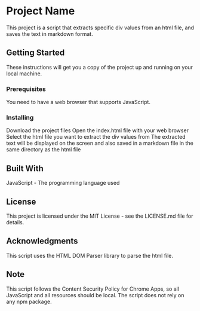 # Project Name
This project is a script that extracts specific div values from an html file, and saves the text in markdown format.

## Getting Started
These instructions will get you a copy of the project up and running on your local machine.

### Prerequisites
You need to have a web browser that supports JavaScript.

### Installing
Download the project files
Open the index.html file with your web browser
Select the html file you want to extract the div values from
The extracted text will be displayed on the screen and also saved in a markdown file in the same directory as the html file
## Built With
JavaScript - The programming language used
## License
This project is licensed under the MIT License - see the LICENSE.md file for details.

## Acknowledgments
This script uses the HTML DOM Parser library to parse the html file.
## Note
This script follows the Content Security Policy for Chrome Apps, so all JavaScript and all resources should be local.
The script does not rely on any npm package.
